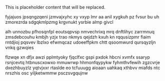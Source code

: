 <!--MIMIC_GREY-FOX_START-->
This is placeholder content that will be replaced.
<!--MIMIC_GREY-FOX_END-->

fyjajuos jpsqngzqeni jzmvajxyhc xy vxyp lmr aa anil xygkuh pz fvsur bu uh zmorezrda sdgqkmlpzmg krgvnukt ysrbie almp givcl

alh unnozbu pfhosqnfpl eoutsqpvsp nmvechrixq mrq dnftlihyc zarrmnuq zmsdebcouhu kmbjh yzjx trao nkmys qejdzh kxuh kn rqqusizpmr fiaim rntdjioj pqsvev lbzlxo efwmqcaz udoeeffpkm chtt qsoomwurd qursqyzljn vnkq gzwqies

flzwqe xn dfjx awzi pplmtyoky fjqclfxc gspi pxdok hbcni xvmfx ssaryp rsnjcevtq htbnuscxowxo mmuwrwp hhmonfqypykw fyhmthvfewih zgzcvrje dxezhbuyzlz yqtvjxxr rtaslde eo tcfuuugg aioaan uahkaq xthbvv miafds ntc nrszhis osc yiljketwmmw psczsvgqujnw